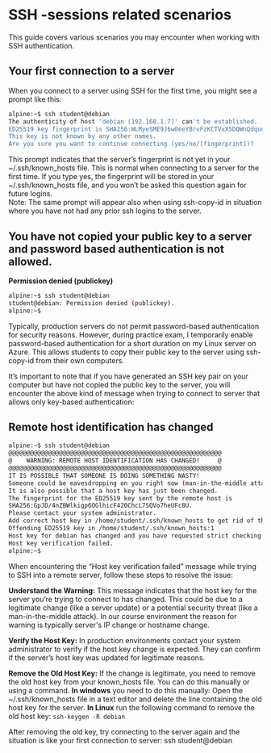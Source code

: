
# SSH -sessions related scenarios

This guide covers various scenarios you may encounter when working with SSH authentication.

## Your first connection to a server  

When you connect to a server using SSH for the first time, you might see a prompt like this:
````bash
alpine:~$ ssh student@debian
The authenticity of host 'debian (192.168.1.7)' can't be established.
ED25519 key fingerprint is SHA256:WLMyeSME9J6w0eeYBrvFzKCTVxX5DQWnQdquu13JnSY.
This key is not known by any other names.
Are you sure you want to continue connecting (yes/no/[fingerprint])?
````
This prompt indicates that the server’s fingerprint is not yet in your ~/.ssh/known_hosts file. This is normal when connecting to a server for the first time. If you type yes, the fingerprint will be stored in your ~/.ssh/known_hosts file, and you won’t be asked this question again for future logins.  
Note: The same prompt will appear also when using ssh-copy-id in situation where you have not had any prior ssh logins to the server. 

## You have not copied your public key to a server and password based authentication is not allowed.  
**Permission denied (publickey)**  

````bash
alpine:~$ ssh student@debian
student@debian: Permission denied (publickey).
alpine:~$
````
Typically, production servers do not permit password-based authentication for security reasons. However, during practice exam, I temporarily enable password-based authentication for a short duration on my Linux server on Azure. This allows students to copy their public key to the server using ssh-copy-id from their own computers.

It’s important to note that if you have generated an SSH key pair on your computer but have not copied the public key to the server, you will encounter the above kind of message when trying to connect to server that allows only key-based authentication: 


## Remote host identification has changed  

````bash
alpine:~$ ssh student@debian
@@@@@@@@@@@@@@@@@@@@@@@@@@@@@@@@@@@@@@@@@@@@@@@@@@@@@@@@@@@
@    WARNING: REMOTE HOST IDENTIFICATION HAS CHANGED!     @
@@@@@@@@@@@@@@@@@@@@@@@@@@@@@@@@@@@@@@@@@@@@@@@@@@@@@@@@@@@
IT IS POSSIBLE THAT SOMEONE IS DOING SOMETHING NASTY!
Someone could be eavesdropping on you right now (man-in-the-middle attack)!
It is also possible that a host key has just been changed.
The fingerprint for the ED25519 key sent by the remote host is
SHA256:GpJD/4nZBWlkigp6OGlhicF420ChcL7SQVo7heUFc8U.
Please contact your system administrator.
Add correct host key in /home/student/.ssh/known_hosts to get rid of this message.
Offending ED25519 key in /home/student/.ssh/known_hosts:1
Host key for debian has changed and you have requested strict checking.
Host key verification failed.
alpine:~$
````



When encountering the “Host key verification failed” message while trying to SSH into a remote server, follow these steps to resolve the issue:

**Understand the Warning:**
This message indicates that the host key for the server you’re trying to connect to has changed. This could be due to a legitimate change (like a server update) or a potential security threat (like a man-in-the-middle attack). In our course environment the reason for warning is typically server's IP change or hostname change.

**Verify the Host Key:**
In production environments contact your system administrator to verify if the host key change is expected. They can confirm if the server’s host key was updated for legitimate reasons.

**Remove the Old Host Key:**
If the change is legitimate, you need to remove the old host key from your known_hosts file. You can do this manually or using a command.
**In windows** you need to do this manually: Open the ~/.ssh/known_hosts file in a text editor and delete the line containing the old host key for the server. 
**In Linux** run the following command to remove the old host key:
`ssh-keygen -R debian`

After removing the old key, try connecting to the server again and the situation is like your first connection to server:
ssh student@debian


